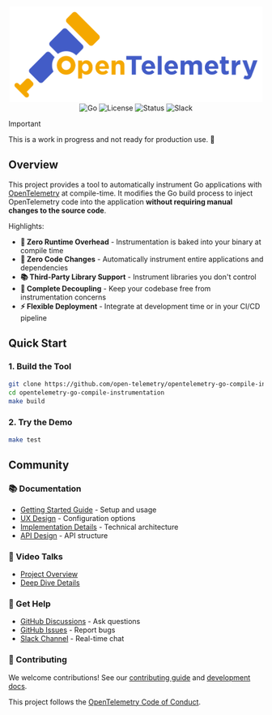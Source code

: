 <div align="center">
  <img src="./docs/assets/otel-logo.png" alt="OpenTelemetry Logo" width="500" />
  <br />
  <img src="https://img.shields.io/badge/Go-1.21%2B-4A90E2?style=flat&logo=go" alt="Go" />
  <img src="https://img.shields.io/badge/License-Apache%202.0-4A90E2?style=flat&logo=apache" alt="License" />
  <img src="https://img.shields.io/badge/Status-Development-FF6B35?style=flat&logo=github" alt="Status" />
  <img src="https://img.shields.io/badge/Slack-CNCF-FF6B35?style=flat&logo=slack" alt="Slack" />
</div>

> [!IMPORTANT]
> This is a work in progress and not ready for production use. 🚨

## Overview

This project provides a tool to automatically instrument Go applications with [OpenTelemetry](https://opentelemetry.io/) at compile-time.
It modifies the Go build process to inject OpenTelemetry code into the application **without requiring manual changes to the source code**.

Highlights:

- **🚀 Zero Runtime Overhead** - Instrumentation is baked into your binary at compile time
- **🔧 Zero Code Changes** - Automatically instrument entire applications and dependencies
- **📚 Third-Party Library Support** - Instrument libraries you don't control
- **🎯 Complete Decoupling** - Keep your codebase free from instrumentation concerns
- **⚡ Flexible Deployment** - Integrate at development time or in your CI/CD pipeline

## Quick Start

### 1. Build the Tool

```bash
git clone https://github.com/open-telemetry/opentelemetry-go-compile-instrumentation.git
cd opentelemetry-go-compile-instrumentation
make build
```

### 2. Try the Demo

```bash
make test
```

## Community

### 📚 Documentation

- [Getting Started Guide](./docs/getting-started.md) - Setup and usage
- [UX Design](./docs/ux-design.md) - Configuration options
- [Implementation Details](./docs/implementation.md) - Technical architecture
- [API Design](./docs/api-design-and-project-structure.md) - API structure

### 🎥 Video Talks

- [Project Overview](https://www.youtube.com/watch?v=xEsVOhBdlZY)
- [Deep Dive Details](https://www.youtube.com/watch?v=8Rw-fVEjihw&list=PLDWZ5uzn69ewrYyHTNrXlrWVDjLiOX0Yb&index=19)

### 💬 Get Help

- [GitHub Discussions](https://github.com/open-telemetry/opentelemetry-go-compile-instrumentation/discussions) - Ask questions
- [GitHub Issues](https://github.com/open-telemetry/opentelemetry-go-compile-instrumentation/issues) - Report bugs
- [Slack Channel](https://cloud-native.slack.com/archives/C088D8GSSSF) - Real-time chat

### 🤝 Contributing

We welcome contributions! See our [contributing guide](CONTRIBUTING.md) and [development docs](./docs/developing.md).

This project follows the [OpenTelemetry Code of Conduct](https://github.com/open-telemetry/community/blob/main/code-of-conduct.md).
